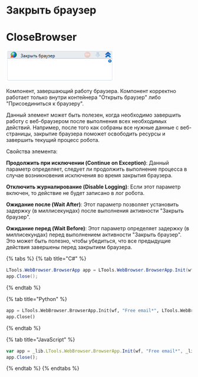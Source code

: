 #  Закрыть браузер 
# **CloseBrowser**


![](<../../../.gitbook/assets/image (377).png>)

Компонент, завершающий работу браузера. Компонент корректно работает только внутри контейнера "Открыть браузер" либо "Присоединиться к браузеру".

Данный элемент может быть полезен, когда необходимо завершить работу с веб-браузером после выполнения всех необходимых действий. 
Например, после того как собраны все нужные данные с веб-страницы, закрытие браузера поможет освободить ресурсы и завершить текущий процесс робота.

Свойства элемента:

 **Продолжить при исключении (Continue on Exception)**: Данный параметр определяет, следует ли продолжить выполнение процесса в случае возникновения исключения во время закрытия браузера.

 **Отключить журналирование (Disable Logging)**: Если этот параметр включен, то действие не будет записано в лог робота. 

 **Ожидание после (Wait After)**: Этот параметр позволяет установить задержку (в миллисекундах) после выполнения активности "Закрыть браузер". 

 **Ожидание перед (Wait Before)**: Этот параметр определяет задержку (в миллисекундах) перед выполнением активности "Закрыть браузер". Это может быть полезно, чтобы убедиться, что все предыдущие действия завершены перед закрытием браузера.


{% tabs %}
{% tab title="C#" %}
```csharp
LTools.WebBrowser.BrowserApp app = LTools.WebBrowser.BrowserApp.Init(wf, "Free email*", LTools.WebBrowser.Model.BrowserTypes_Short.IE);
app.Close();
```
{% endtab %}

{% tab title="Python" %}
```python
app = LTools.WebBrowser.BrowserApp.Init(wf, "Free email*", LTools.WebBrowser.Model.BrowserTypes_Short.IE)
app.Close()
```
{% endtab %}

{% tab title="JavaScript" %}
```javascript
var app = _lib.LTools.WebBrowser.BrowserApp.Init(wf, "Free email*", _lib.LTools.WebBrowser.Model.BrowserTypes_Short.IE);
app.Close();
```
{% endtab %}
{% endtabs %}
